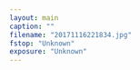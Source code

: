 ```yaml
---
layout: main
caption: ""
filename: "20171116221834.jpg"
fstop: "Unknown"
exposure: "Unknown"
---
```

